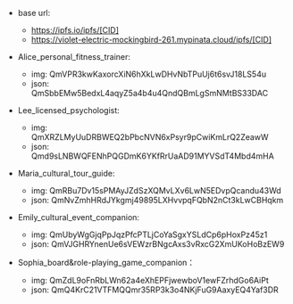 - base url: 
    - https://ipfs.io/ipfs/[CID]
    - https://violet-electric-mockingbird-261.mypinata.cloud/ipfs/[CID]

- Alice_personal_fitness_trainer:
    - img: QmVPR3kwKaxorcXiN6hXkLwDHvNbTPuUj6t6svJ18LS54u
    - json: QmSbbEMw5BedxL4aqyZ5a4b4u4QndQBmLgSmNMtBS33DAC

- Lee_licensed_psychologist:
    - img: QmXRZLMyUuDRBWEQ2bPbcNVN6xPsyr9pCwiKmLrQ2ZeawW
    - json: Qmd9sLNBWQFENhPQGDmK6YKfRrUaAD91MYVSdT4Mbd4mHA

- Maria_cultural_tour_guide:
    - img: QmRBu7Dv15sPMAyJZdSzXQMvLXv6LwN5EDvpQcandu43Wd
    - json: QmNvZmhHRdJYkgmj49895LXHvvpqFQbN2nCt3kLwCBHqkm

- Emily_cultural_event_companion:
    - img: QmUbyWgGjqPpJqzPfcPTLjCoYaSgxYSLdCp6pHoxPz45z1
    - json: QmVJGHRYnenUe6sVEWzrBNgcAxs3vRxcG2XmUKoHoBzEW9

- Sophia_board&role-playing_game_companion：
    - img: QmZdL9oFnRbLWn62a4eXhEPFjwewboV1ewFZrhdGo6AiPt
    - json: QmQ4KrC21VTFMQQmr35RP3k3o4NKjFuG9AaxyEQ4Yaf3DR